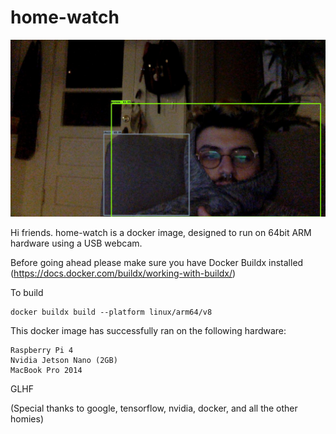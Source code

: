 # home-watch

![alt text](https://github.com/jlanday/home-watch/blob/master/test.jpeg?raw=true)


Hi friends. home-watch is a docker image, designed to run on 64bit ARM hardware using a USB webcam.

Before going ahead please make sure you have Docker Buildx installed (https://docs.docker.com/buildx/working-with-buildx/)

To build 

```
docker buildx build --platform linux/arm64/v8 
```

This docker image has successfully ran on the following hardware:

```
Raspberry Pi 4
Nvidia Jetson Nano (2GB)
MacBook Pro 2014
```

GLHF

(Special thanks to google, tensorflow, nvidia, docker, and all the other homies)
